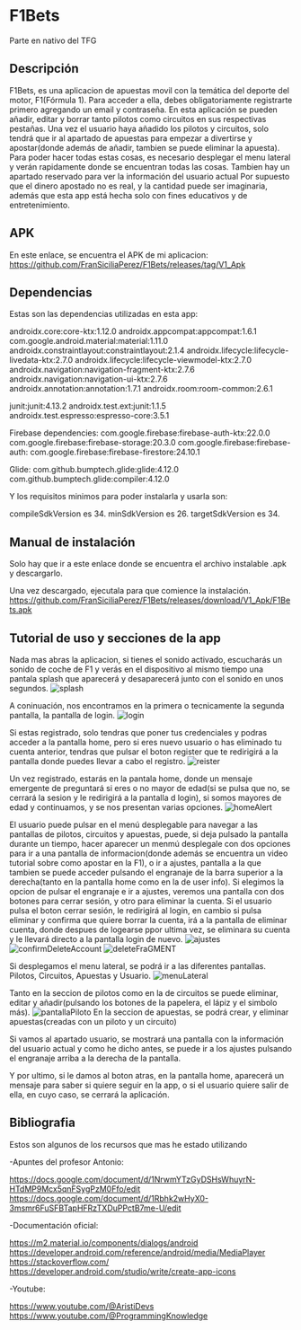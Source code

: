 # F1Bets
Parte en nativo del TFG


## Descripción
F1Bets, es una aplicacion de apuestas movil con la temática del deporte del motor, F1(Fórmula 1).
Para acceder a ella, debes obligatoriamente registrarte primero agregando un email y contraseña.
En esta aplicación se pueden añadir, editar y borrar tanto pilotos como circuitos en sus respectivas pestañas.
Una vez el usuario haya añadido los pilotos y circuitos, solo tendrá que ir al apartado de apuestas para empezar a divertirse y apostar(donde además de añadir, tambien se puede eliminar la apuesta).
Para poder hacer todas estas cosas, es necesario desplegar el menu lateral y verán rapidamente donde se encuentran todas las cosas.
Tambien hay un apartado reservado para ver la información del usuario actual
Por supuesto que el dinero apostado no es real, y la cantidad puede ser imaginaria, además que esta app está hecha solo con fines educativos y de entretenimiento.

## APK
En este enlace, se encuentra el APK de mi aplicacion:
https://github.com/FranSiciliaPerez/F1Bets/releases/tag/V1_Apk
## Dependencias
Estas son las dependencias utilizadas en esta app:

androidx.core:core-ktx:1.12.0
androidx.appcompat:appcompat:1.6.1
com.google.android.material:material:1.11.0
androidx.constraintlayout:constraintlayout:2.1.4
androidx.lifecycle:lifecycle-livedata-ktx:2.7.0
androidx.lifecycle:lifecycle-viewmodel-ktx:2.7.0
androidx.navigation:navigation-fragment-ktx:2.7.6
androidx.navigation:navigation-ui-ktx:2.7.6
androidx.annotation:annotation:1.7.1
androidx.room:room-common:2.6.1

junit:junit:4.13.2
androidx.test.ext:junit:1.1.5
androidx.test.espresso:espresso-core:3.5.1

Firebase dependencies:
com.google.firebase:firebase-auth-ktx:22.0.0
com.google.firebase:firebase-storage:20.3.0
com.google.firebase:firebase-auth:
com.google.firebase:firebase-firestore:24.10.1

Glide:
com.github.bumptech.glide:glide:4.12.0
com.github.bumptech.glide:compiler:4.12.0

Y los requisitos minimos para poder instalarla y usarla son:

compileSdkVersion es 34.
minSdkVersion es 26.
targetSdkVersion es 34.

## Manual de instalación
Solo hay que ir a este enlace donde se encuentra el archivo instalable .apk y descargarlo.

Una vez descargado, ejecutala para que comience la instalación.
https://github.com/FranSiciliaPerez/F1Bets/releases/download/V1_Apk/F1Bets.apk

## Tutorial de uso y secciones de la app
Nada mas abras la aplicacion, si tienes el sonido activado, escucharás un sonido de coche de F1
y verás en el dispositivo al mismo tiempo una pantala splash que aparecerá y desaparecerá junto con el sonido en unos segundos.
![splash](https://github.com/FranSiciliaPerez/F1Bets/assets/72436014/abbe5e75-17e2-400e-9d7f-e3aa0a684088)

A coninuación, nos encontramos en la primera o tecnicamente la segunda pantalla, la pantalla de login.
![login](https://github.com/FranSiciliaPerez/F1Bets/assets/72436014/c7c170f3-7afe-43b5-88a0-7f267ca32421)

Si estas registrado, solo tendras que poner tus credenciales y podras acceder a la pantalla home, 
pero si eres nuevo usuario o has eliminado tu cuenta anterior, tendras que pulsar el boton register que te redirigirá a la pantalla
donde puedes llevar a cabo el registro.
![reister](https://github.com/FranSiciliaPerez/F1Bets/assets/72436014/28ceb9e5-4c02-4d2c-b42e-9c4e2ea012e0)

Un vez registrado, estarás en la pantala home, donde un mensaje emergente de preguntará si eres
o no mayor de edad(si se pulsa que no, se cerrará la sesion y le redirigirá a la pantalla d login), si somos mayores de edad y continuamos, 
y se nos presentan varias opciones.
![homeAlert](https://github.com/FranSiciliaPerez/F1Bets/assets/72436014/2a806138-6f9c-4d42-9b46-fa5ac23be947)

El usuario puede pulsar en el menú desplegable para navegar a las pantallas de pilotos, circuitos y apuestas, puede, si deja pulsado 
la pantalla durante un tiempo, hacer aparecer un menmú desplegale con dos opciones para ir a una pantalla de informacion(donde además se encuentra
un video tutorial sobre como apostar en la F1), o ir a ajustes, pantalla a la que tambien se puede acceder pulsando el engranaje de la barra superior
a la derecha(tanto en la pantalla home como en la de user info).
Si elegimos la opcion de pulsar el engranaje e ir a ajustes, veremos una pantalla con dos botones para cerrar sesión, y otro para eliminar
la cuenta. Si el usuario pulsa el boton cerrar sesión, le redirigirá al login, en cambio si pulsa eliminar y confirma que quiere borrar
la cuenta, irá a la pantalla de eliminar cuenta, donde despues de logearse ppor ultima vez, se eliminara su cuenta y le llevará
directo a la pantalla login de nuevo.
![ajustes](https://github.com/FranSiciliaPerez/F1Bets/assets/72436014/1004e43c-d874-4f72-9f1a-5e2fcd60c41a)
![confirmDeleteAccount](https://github.com/FranSiciliaPerez/F1Bets/assets/72436014/3ab4fbe9-97f4-425a-a491-ad5fd42cdacf)
![deleteFraGMENT](https://github.com/FranSiciliaPerez/F1Bets/assets/72436014/a89a4006-ae7a-4391-aaa1-a5f4e47912dc)

Si desplegamos el menu lateral, se podrá ir a las diferentes pantallas. Pilotos, Circuitos, Apuestas y Usuario.
![menuLateral](https://github.com/FranSiciliaPerez/F1Bets/assets/72436014/49a84384-6749-408d-85cb-219879151307)

Tanto en la seccion de pilotos como en la de circuitos se puede eliminar, editar y añadir(pulsando los botones de la papelera, el lápiz y
el simbolo más).
![pantallaPiloto](https://github.com/FranSiciliaPerez/F1Bets/assets/72436014/51268120-7892-488b-800a-b175f14bff48)
En la seccion de apuestas, se podrá crear, y eliminar apuestas(creadas con un piloto y un circuito)

Si vamos al apartado usuario, se mostrará una pantalla con la información del usuario actual y como he dicho antes, se puede ir a los ajustes
pulsando el engranaje arriba a la derecha de la pantalla.

Y por ultimo, si le damos al boton atras, en la pantalla home, aparecerá un mensaje para saber si quiere seguir en la app, o
si el usuario quiere salir de ella, en cuyo caso, se cerrará la aplicación.

## Bibliografia
Estos son algunos de los recursos que mas he estado utilizando

-Apuntes del profesor Antonio:

https://docs.google.com/document/d/1NrwmYTzGyDSHsWhuyrN-HTdMP9Mcx5qnFSygPzM0Ffo/edit
https://docs.google.com/document/d/1Rbhk2wHyX0-3msmr6FuSFBTapHFRzTXDuPPctB7me-U/edit

-Documentación oficial:

https://m2.material.io/components/dialogs/android
https://developer.android.com/reference/android/media/MediaPlayer
https://stackoverflow.com/
https://developer.android.com/studio/write/create-app-icons

-Youtube:

https://www.youtube.com/@AristiDevs
https://www.youtube.com/@ProgrammingKnowledge